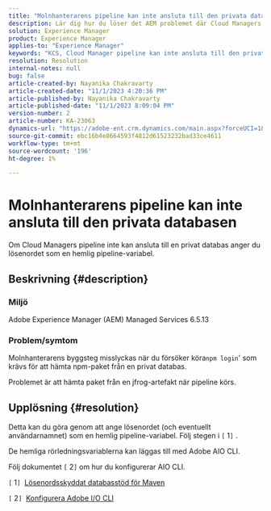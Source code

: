 ```yaml
---
title: "Molnhanterarens pipeline kan inte ansluta till den privata databasen"
description: Lär dig hur du löser det AEM problemet där Cloud Managers pipeline inte kan ansluta till en privat databas.
solution: Experience Manager
product: Experience Manager
applies-to: "Experience Manager"
keywords: "KCS, Cloud Manager pipeline kan inte ansluta till den privata databasen, AEM Managed Services 6.5.13, hemlig pipeline-variabel, Adobe AIO CLI"
resolution: Resolution
internal-notes: null
bug: false
article-created-by: Nayanika Chakravarty
article-created-date: "11/1/2023 4:20:36 PM"
article-published-by: Nayanika Chakravarty
article-published-date: "11/1/2023 8:09:04 PM"
version-number: 2
article-number: KA-23063
dynamics-url: "https://adobe-ent.crm.dynamics.com/main.aspx?forceUCI=1&pagetype=entityrecord&etn=knowledgearticle&id=1771a694-d278-ee11-8179-6045bd0065f9"
source-git-commit: ebc16b4e8664593f4812d61523232bad33ce4611
workflow-type: tm+mt
source-wordcount: '196'
ht-degree: 1%

---
```


# Molnhanterarens pipeline kan inte ansluta till den privata databasen


Om Cloud Managers pipeline inte kan ansluta till en privat databas anger du lösenordet som en hemlig pipeline-variabel.



## Beskrivning {#description}


### Miljö

Adobe Experience Manager (AEM) Managed Services 6.5.13

### Problem/symtom

Molnhanterarens byggsteg misslyckas när du försöker köra`npm login`&#39; som krävs för att hämta npm-paket från en privat databas.

Problemet är att hämta paket från en jfrog-artefakt när pipeline körs.


## Upplösning {#resolution}


Detta kan du göra genom att ange lösenordet (och eventuellt användarnamnet) som en hemlig pipeline-variabel. Följ stegen i `[` 1`]` .

De hemliga rörledningsvariablerna kan läggas till med Adobe AIO CLI.

Följ dokumentet `[` 2`]`  om hur du konfigurerar AIO CLI.

`[` 1`]`  [Lösenordsskyddat databasstöd för Maven](https://experienceleague.adobe.com/docs/experience-manager-cloud-service/content/implementing/using-cloud-manager/create-application-project/setting-up-project.html?lang=en#password-protected-maven-repositories)

`[` 2`]`  [Konfigurera Adobe I/O CLI](https://experienceleague.adobe.com/docs/experience-manager-learn/cloud-service/local-development-environment-set-up/development-tools.html?lang=en#aio-cli)
